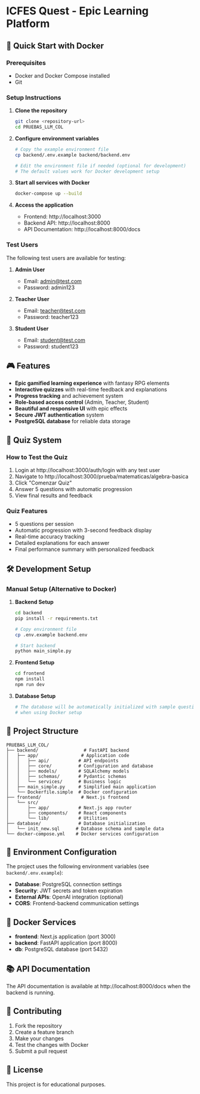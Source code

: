 # ICFES Quest - Epic Learning Platform

## 🚀 Quick Start with Docker

### Prerequisites
- Docker and Docker Compose installed
- Git

### Setup Instructions

1. **Clone the repository**
   ```bash
   git clone <repository-url>
   cd PRUEBAS_LLM_COL
   ```

2. **Configure environment variables**
   ```bash
   # Copy the example environment file
   cp backend/.env.example backend/backend.env
   
   # Edit the environment file if needed (optional for development)
   # The default values work for Docker development setup
   ```

3. **Start all services with Docker**
   ```bash
   docker-compose up --build
   ```

4. **Access the application**
   - Frontend: http://localhost:3000
   - Backend API: http://localhost:8000
   - API Documentation: http://localhost:8000/docs

### Test Users

The following test users are available for testing:

1. **Admin User**
   - Email: admin@test.com
   - Password: admin123

2. **Teacher User**
   - Email: teacher@test.com
   - Password: teacher123

3. **Student User**
   - Email: student@test.com
   - Password: student123

## 🎮 Features

- **Epic gamified learning experience** with fantasy RPG elements
- **Interactive quizzes** with real-time feedback and explanations
- **Progress tracking** and achievement system
- **Role-based access control** (Admin, Teacher, Student)
- **Beautiful and responsive UI** with epic effects
- **Secure JWT authentication** system
- **PostgreSQL database** for reliable data storage

## 🧪 Quiz System

### How to Test the Quiz

1. Login at http://localhost:3000/auth/login with any test user
2. Navigate to http://localhost:3000/prueba/matematicas/algebra-basica
3. Click "Comenzar Quiz"
4. Answer 5 questions with automatic progression
5. View final results and feedback

### Quiz Features
- 5 questions per session
- Automatic progression with 3-second feedback display
- Real-time accuracy tracking
- Detailed explanations for each answer
- Final performance summary with personalized feedback

## 🛠️ Development Setup

### Manual Setup (Alternative to Docker)

1. **Backend Setup**
   ```bash
   cd backend
   pip install -r requirements.txt
   
   # Copy environment file
   cp .env.example backend.env
   
   # Start backend
   python main_simple.py
   ```

2. **Frontend Setup**
   ```bash
   cd frontend
   npm install
   npm run dev
   ```

3. **Database Setup**
   ```bash
   # The database will be automatically initialized with sample questions
   # when using Docker setup
   ```

## 📁 Project Structure

```
PRUEBAS_LLM_COL/
├── backend/                 # FastAPI backend
│   ├── app/                # Application code
│   │   ├── api/           # API endpoints
│   │   ├── core/          # Configuration and database
│   │   ├── models/        # SQLAlchemy models
│   │   ├── schemas/       # Pydantic schemas
│   │   └── services/      # Business logic
│   ├── main_simple.py     # Simplified main application
│   └── Dockerfile.simple  # Docker configuration
├── frontend/               # Next.js frontend
│   └── src/
│       ├── app/           # Next.js app router
│       ├── components/    # React components
│       └── lib/           # Utilities
├── database/              # Database initialization
│   └── init_new.sql      # Database schema and sample data
└── docker-compose.yml    # Docker services configuration
```

## 🔧 Environment Configuration

The project uses the following environment variables (see `backend/.env.example`):

- **Database**: PostgreSQL connection settings
- **Security**: JWT secrets and token expiration
- **External APIs**: OpenAI integration (optional)
- **CORS**: Frontend-backend communication settings

## 🐳 Docker Services

- **frontend**: Next.js application (port 3000)
- **backend**: FastAPI application (port 8000)
- **db**: PostgreSQL database (port 5432)

## 📚 API Documentation

The API documentation is available at http://localhost:8000/docs when the backend is running.

## 🤝 Contributing

1. Fork the repository
2. Create a feature branch
3. Make your changes
4. Test the changes with Docker
5. Submit a pull request

## 📄 License

This project is for educational purposes. 